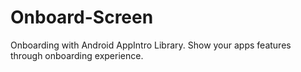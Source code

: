 # Onboard-Screen

Onboarding with Android AppIntro Library. Show your apps features through onboarding experience. 
